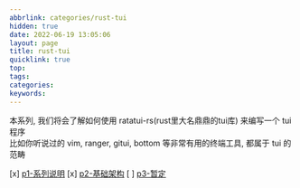 ```yaml
---
abbrlink: categories/rust-tui
hidden: true
date: 2022-06-19 13:05:06
layout: page
title: rust-tui 
quicklink: true
top:
tags:
categories:
keywords:
---
```


本系列, 我们将会了解如何使用 ratatui-rs(rust里大名鼎鼎的tui库) 来编写一个 tui 程序  
比如你听说过的 vim, ranger, gitui, bottom 等非常有用的终端工具, 都属于 tui 的范畴  

[x]  [p1-系列说明](/posts/rust-tui/p1)
[x]  [p2-基础架构](/posts/rust-tui/p2)
[ ]  [p3-暂定]()